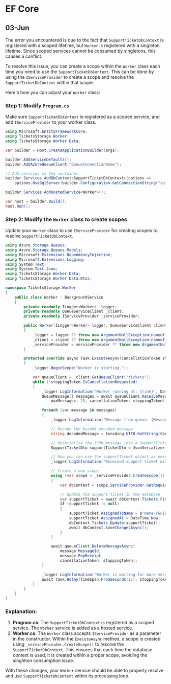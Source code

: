 # EF Core

## 03-Jun

The error you encountered is due to the fact that `SupportTicketDbContext` is registered with a scoped lifetime, but `Worker` is registered with a singleton lifetime. Since scoped services cannot be consumed by singletons, this causes a conflict.

To resolve this issue, you can create a scope within the `Worker` class each time you need to use the `SupportTicketDbContext`. This can be done by using the `IServiceProvider` to create a scope and resolve the `SupportTicketDbContext` within that scope.

Here's how you can adjust your `Worker` class:

### Step 1: Modify `Program.cs`

Make sure `SupportTicketDbContext` is registered as a scoped service, and add `IServiceProvider` to your worker class.

```csharp
using Microsoft.EntityFrameworkCore;
using TicketsStorage.Worker;
using TicketsStorage.Worker.Data;

var builder = Host.CreateApplicationBuilder(args);

builder.AddServiceDefaults();
builder.AddAzureQueueClient("QueueConnectionName");

// Add services to the container.
builder.Services.AddDbContext<SupportTicketDbContext>(options =>
    options.UseSqlServer(builder.Configuration.GetConnectionString("sqldata")));

builder.Services.AddHostedService<Worker>();

var host = builder.Build();
host.Run();
```

### Step 2: Modify the `Worker` class to create scopes

Update your `Worker` class to use `IServiceProvider` for creating scopes to resolve `SupportTicketDbContext`.

```csharp
using Azure.Storage.Queues;
using Azure.Storage.Queues.Models;
using Microsoft.Extensions.DependencyInjection;
using Microsoft.Extensions.Logging;
using System.Text;
using System.Text.Json;
using TicketsStorage.Worker.Data;
using TicketsStorage.Worker.Data.Dtos;

namespace TicketsStorage.Worker
{
    public class Worker : BackgroundService
    {
        private readonly ILogger<Worker> _logger;
        private readonly QueueServiceClient _client;
        private readonly IServiceProvider _serviceProvider;

        public Worker(ILogger<Worker> logger, QueueServiceClient client, IServiceProvider serviceProvider)
        {
            _logger = logger ?? throw new ArgumentNullException(nameof(logger));
            _client = client ?? throw new ArgumentNullException(nameof(client));
            _serviceProvider = serviceProvider ?? throw new ArgumentNullException(nameof(serviceProvider));
        }

        protected override async Task ExecuteAsync(CancellationToken stoppingToken)
        {
            _logger.BeginScope("Worker is starting.");

            var queueClient = _client.GetQueueClient("tickets");
            while (!stoppingToken.IsCancellationRequested)
            {
                _logger.LogInformation("Worker running at: {time}", DateTimeOffset.Now);
                QueueMessage[] messages = await queueClient.ReceiveMessagesAsync(
                    maxMessages: 25, cancellationToken: stoppingToken);

                foreach (var message in messages)
                {
                    _logger.LogInformation("Message from queue: {Message}", message.MessageText);

                    // Decode the base64-encoded message
                    string decodedMessage = Encoding.UTF8.GetString(Convert.FromBase64String(message.MessageText));

                    // Deserialize the JSON message into a SupportTicketDto object
                    SupportTicketDto supportTicketDto = JsonSerializer.Deserialize<SupportTicketDto>(decodedMessage)!;

                    // Now you can use the supportTicket object as needed
                    _logger.LogInformation("Received support ticket with title: {Title}", supportTicketDto.Title);

                    // Create a new scope
                    using (var scope = _serviceProvider.CreateScope())
                    {
                        var dbContext = scope.ServiceProvider.GetRequiredService<SupportTicketDbContext>();

                        // Update the support ticket in the database
                        var supportTicket = await dbContext.Tickets.FindAsync(supportTicketDto.Id);
                        if (supportTicket != null)
                        {
                            supportTicket.AssignedToName = $"Name-{Guid.NewGuid():X}";
                            supportTicket.AssignedAt = DateTime.Now;
                            dbContext.Tickets.Update(supportTicket);
                            await dbContext.SaveChangesAsync();
                        }
                    }

                    await queueClient.DeleteMessageAsync(
                        message.MessageId,
                        message.PopReceipt,
                        cancellationToken: stoppingToken);
                }

                _logger.LogInformation("Worker is waiting for more messages.");
                await Task.Delay(TimeSpan.FromSeconds(15), stoppingToken);
            }
        }
    }
}
```

### Explanation:

1. **Program.cs**: The `SupportTicketDbContext` is registered as a scoped service. The `Worker` service is added as a hosted service.
2. **Worker.cs**: The `Worker` class accepts `IServiceProvider` as a parameter in the constructor. Within the `ExecuteAsync` method, a scope is created using `_serviceProvider.CreateScope()` to resolve the `SupportTicketDbContext`. This ensures that each time the database context is used, it is created within a proper scope, avoiding the singleton consumption issue.

With these changes, your `Worker` service should be able to properly resolve and use `SupportTicketDbContext` within its processing loop.
